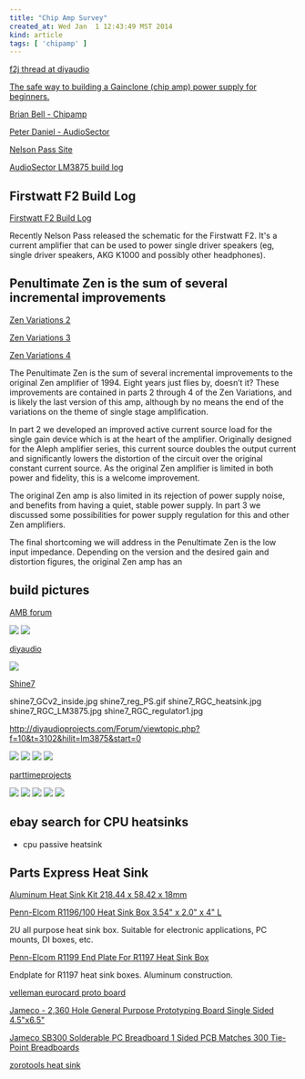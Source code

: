 ```yaml
---
title: "Chip Amp Survey"
created_at: Wed Jan  1 12:43:49 MST 2014
kind: article
tags: [ 'chipamp' ]
---
```


[f2j thread at diyaudio](http://www.diyaudio.com/forums/pass-labs/204823-f2j-parts.html)

[The safe way to building a Gainclone (chip amp) power supply for beginners.](http://www.decdun.me.uk/gainclone_psu.html)

[Brian Bell - Chipamp](http://chipamp.com/beta2/)

[Peter Daniel - AudioSector](http://www.audiosector.com/lm3875.shtml)

[Nelson Pass Site](https://www.passdiy.com/)

[AudioSector LM3875 build log](http://diyaudioprojects.com/Chip/Beast/)


## Firstwatt F2 Build Log

[Firstwatt F2 Build Log](http://www.head-fi.org/t/218952/firstwatt-f2-build-log)

Recently Nelson Pass released the schematic for the Firstwatt F2. It's a
current amplifier that can be used to power single driver speakers (eg,
single driver speakers, AKG K1000 and possibly other headphones).

## Penultimate Zen is the sum of several incremental improvements

[Zen Variations 2](https://www.passdiy.com/project/amplifiers/zen-variations-2)

[Zen Variations 3](https://www.passdiy.com/project/amplifiers/zen-variations-3)

[Zen Variations 4](https://www.passdiy.com/project/amplifiers/zen-variations-4)


The Penultimate Zen is the sum of several incremental improvements
to the original Zen amplifier of 1994. Eight years just flies by,
doesn’t it? These improvements are contained in parts 2 through 4
of the Zen Variations, and is likely the last version of this amp,
although by no means the end of the variations on the theme of single
stage amplification.

In part 2 we developed an improved active current source load for the
single gain device which is at the heart of the amplifier. Originally
designed for the Aleph amplifier series, this current source doubles the
output current and significantly lowers the distortion of the circuit
over the original constant current source. As the original Zen amplifier
is limited in both power and fidelity, this is a welcome improvement.

The original Zen amp is also limited in its rejection of power supply
noise, and benefits from having a quiet, stable power supply. In part
3 we discussed some possibilities for power supply regulation for this
and other Zen amplifiers.

The final shortcoming we will address in the Penultimate Zen is the
low input impedance. Depending on the version and the desired gain and
distortion figures, the original Zen amp has an

## build pictures

[AMB forum](http://www.amb.org/forum/any-good-gainclone-kits-recommendations-t654.html?sid=1d52cb6be1f6075655eee6ffc0174604#p6346)

<img src="/assets/images/linuxworks_gainclone_1.jpg" />

<img src="/assets/images/linuxworks_gainclone_2.jpg" />
 
[diyaudio](http://www.diyaudio.com/forums/chip-amps/79303-chip-amp-photo-gallery.html#post912298)

<img src="/assets/images/gmilitano_LM3886_chipamp.jpg" />

[Shine7](http://www.shine7.com/audio/gainclone.htm)

shine7_GCv2_inside.jpg
shine7_reg_PS.gif
shine7_RGC_heatsink.jpg
shine7_RGC_LM3875.jpg
shine7_RGC_regulator1.jpg

http://diyaudioprojects.com/Forum/viewtopic.php?f=10&t=3102&hilit=lm3875&start=0

<img src="/assets/images/bbm3_lm3875_1.jpg" />

<img src="/assets/images/bbm3_lm3875_2.jpg" />

<img src="/assets/images/bbm3_lm3875_3.jpg" />

<img src="/assets/images/bbm3_lm3875_4.jpg" />

[parttimeprojects](http://www.parttimeprojects.com/audio/diy/gainclonewebpage.php)

<img src="/assets/images/parttimeprojects_04_Phase2_front1.jpg" />

<img src="/assets/images/parttimeprojects_05_back.JPG" />

<img src="/assets/images/parttimeprojects_08_Case_empty.JPG" />

<img src="/assets/images/parttimeprojects_10_Phase1_top1.jpg" />

<img src="/assets/images/parttimeprojects_24_Phase3_distal.jpg" />


## ebay search for CPU heatsinks

* cpu passive heatsink

## Parts Express Heat Sink

[Aluminum Heat Sink Kit 218.44 x 58.42 x 18mm](http://www.parts-express.com/aluminum-heat-sink-kit-21844-x-5842-x-18mm--320-3282)

[Penn-Elcom R1196/100 Heat Sink Box 3.54" x 2.0" x 4" L](http://www.parts-express.com/penn-elcom-r1196-100-heat-sink-box-354-x-20-x-4-l--262-070)

2U all purpose heat sink box. Suitable for electronic applications, PC mounts, DI boxes, etc.

[Penn-Elcom R1199 End Plate For R1197 Heat Sink Box](http://www.parts-express.com/penn-elcom-r1199-end-plate-for-r1197-heat-sink-box--262-079)

Endplate for R1197 heat sink boxes. Aluminum construction.

[velleman eurocard proto board](http://www.vellemanusa.com/products/view/?country=us&lang=enu&id=524765)

[Jameco - 2,360 Hole General Purpose Prototyping Board Single Sided 4.5"x6.5"](http://www.jameco.com/webapp/wcs/stores/servlet/Product_10001_10001_21435_-1)

[Jameco SB300 Solderable PC Breadboard 1 Sided PCB Matches 300 Tie-Point Breadboards](http://www.jameco.com/webapp/wcs/stores/servlet/Product_10001_10001_2125042_-1)

[zorotools heat sink](http://www.zorotools.com/g/Heat%20Sink/00119191/)

